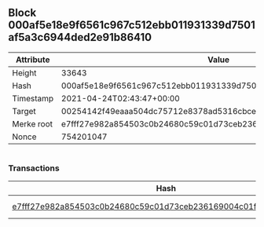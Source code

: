 ## Block 000af5e18e9f6561c967c512ebb011931339d7501af5a3c6944ded2e91b86410

Attribute | Value
--- | ---
Height | 33643
Hash | 000af5e18e9f6561c967c512ebb011931339d7501af5a3c6944ded2e91b86410
Timestamp | 2021-04-24T02:43:47+00:00
Target | 00254142f49eaaa504dc75712e8378ad5316cbcead634704b3734b6271167cc4
Merke root | e7fff27e982a854503c0b24680c59c01d73ceb236169004c01fc29ad87d63ed4
Nonce | 754201047

```

```

### Transactions

Hash | Amount
--- | ---
[e7fff27e982a854503c0b24680c59c01d73ceb236169004c01fc29ad87d63ed4](e7fff27e982a854503c0b24680c59c01d73ceb236169004c01fc29ad87d63ed4.md) | 10.00000000 SKEPTI 

